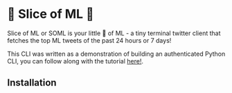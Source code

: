 # 🍰 Slice of ML 🍰

Slice of ML or SOML is your little 🍰 of ML - a tiny terminal twitter client
that fetches the top ML tweets of the past 24 hours or 7 days!

This CLI was written as a demonstration of building an authenticated Python CLI,
you can follow along with the tutorial [here!](https://notia.ai/articles/building-an-authenticated-python-cli).

## Installation
